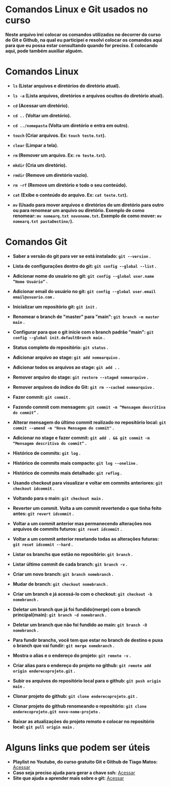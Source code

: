 # Comandos Linux e Git usados no curso

**Neste arquivo irei colocar os comandos utilizados no decorrer do curso de Git e Github, na qual eu participei e resolvi colocar os comandos aqui para que eu possa estar consultando quando for preciso. E colocando aqui, pode também auxiliar alguém.**

# Comandos Linux

- **`ls` (Listar arquivos e diretórios do diretório atual).**

- **`ls -a` (Lista arquivos, diretórios e arquivos ocultos do diretório atual).**

- **`cd` (Acessar um diretório).**

- **`cd ..` (Voltar um diretório).**

- **`cd ../nomepasta` (Volta um diretório e entra em outro).**

- **`touch` (Criar arquivos. Ex: `touch teste.txt`).**

- **`clear` (Limpar a tela).**

- **`rm` (Remover um arquivo. Ex: `rm teste.txt`).**

- **`mkdir` (Cria um diretório).**

- **`rmdir` (Remove um diretório vazio).**

- **`rm -rf` (Remove um diretório e todo o seu conteúdo).**

- **`cat` (Exibe o conteúdo do arquivo. Ex: `cat teste.txt`).**

- **`mv` (Usado para mover arquivos e diretórios de um diretório para outro ou para renomear um arquivo ou diretório. Exemplo de como renomear: `mv nomearq.txt novonome.txt`. Exemplo de como mover: `mv nomearq.txt pastaDestino/`).**



# Comandos Git


- **Saber a versão do git para ver se está instalado: `git --version` .**

- **Lista de configurações dentro do git: `git config --global --list` .**

- **Adicionar nome do usuário no git: `git config --global user.name ”Nome Usuário”` .**

- **Adicionar email do usuário no git: `git config --global user.email email@usuario.com` .**

- **Inicializar um repositório git: `git init` .**

- **Renomear o branch de "master" para "main": `git branch -m master main` .**

- **Configurar para que o git inicie com o branch padrão "main": `git config --global init.defaultBranch main` .**

- **Status completo do repositório: `git status` .**

- **Adicionar arquivo ao stage: `git add nomearquivo` .**

- **Adicionar todos os arquivos ao stage: `git add .` .**

- **Remover arquivo do stage: `git restore --staged nomearquivo` .**

- **Remover arquivos do índice do Git: `git rm --cached nomearquivo` .**

- **Fazer commit: `git commit` .**

- **Fazendo commit com mensagem: `git commit -m “Mensagem descritiva do commit”` .**

- **Alterar mensagem do último commit realizado no repositório local: `git commit --amend -m "Nova Mensagem do commit"` .**

- **Adicionar no stage e fazer commit: `git add . && git commit -m “Mensagem descritiva do commit”` .**

- **Histórico de commits: `git log` .**

- **Histórico de commits mais compacto: `git log --oneline` .**

- **Histórico de commits mais detalhado: `git reflog` .**

- **Usando checkout para visualizar e voltar em commits anteriores: `git checkout idcommit` .**

- **Voltando para o main: `git checkout main` .**

- **Reverter um commit. Volta a um commit revertendo o que tinha feito antes: `git revert idcommit` .**

- **Voltar a um commit anterior mas permanecendo alterações nos arquivos de commits futuros: `git reset idcommit` .**

- **Voltar a um commit anterior resetando todas as alterações futuras: `git reset idcommit --hard` .**

- **Listar os branchs que estão no repositório: `git branch` .**

- **Listar último commit de cada branch: `git branch -v` .**

- **Criar um novo branch: `git branch nomebranch` .**

- **Mudar de branch: `git checkout nomebranch` .**

- **Criar um branch e já acessá-lo com o checkout: `git checkout -b nomebranch` .**

- **Deletar um branch que já foi fundido(merge) com o branch principal(main): `git branch -d nomebranch` .**

- **Deletar um branch que não foi fundido ao main: `git branch -D nomebranch` .**

- **Para fundir branchs, você tem que estar no branch de destino e puxa o branch que vai fundir: `git merge nomebranch` .**

- **Mostra o alias e o endereço do projeto: `git remote -v` .**

- **Criar alias para o endereço do projeto no github: `git remote add origin enderecoprojeto.git` .**

- **Subir os arquivos do repositório local para o github: `git push origin main` .**

- **Clonar projeto do github: `git clone enderecoprojeto.git` .**

- **Clonar projeto do github renomeando o repositório:  `git clone enderecoprojeto.git novo-nome-projeto` .**

- **Baixar as atualizações do projeto remoto e colocar no repositório local: `git pull origin main` .**

# Alguns links que podem ser úteis
- **Playlist no Youtube, do curso gratuito Git e Github de Tiago Matos:** [Acessar](https://youtube.com/playlist?list=PLcoYAcR89n-qbO7YAVj5S0alABLis_QVU)
- **Caso seja preciso ajuda para gerar a chave ssh:** [Acessar](https://docs.github.com/pt/authentication/connecting-to-github-with-ssh/generating-a-new-ssh-key-and-adding-it-to-the-ssh-agent)
- **Site que ajuda a aprender mais sobre o git:** [Acessar](https://learngitbranching.js.org/?locale=pt_BR)
